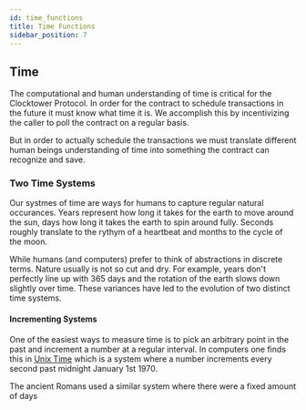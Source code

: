 ```yaml
---
id: time_functions
title: Time Functions
sidebar_position: 7
---
```


## Time

The computational and human understanding of time is critical for the Clocktower Protocol. In order for the contract to schedule transactions in the future it must know what time it is. We accomplish this by incentivizing the caller to poll the contract on a regular basis. 

But in order to actually schedule the transactions we must translate different human beings understanding of time into something the contract can recognize and save. 

### Two Time Systems

Our systmes of time are ways for humans to capture regular natural occurances. Years represent how long it takes for the earth to move around the sun, days how long it takes the earth to spin around fully. Seconds roughly translate to the rythym of a heartbeat and months to the cycle of the moon. 

While humans (and computers) prefer to think of abstractions in discrete terms. Nature usually is not so cut and dry. For example, years don't perfectly line up with 365 days and the rotation of the earth slows down slightly over time. These variances have led to the evolution of two distinct time systems. 

#### Incrementing Systems

One of the easiest ways to measure time is to pick an arbitrary point in the past and increment a number at a regular interval. In computers one finds this in [Unix Time](https://en.wikipedia.org/wiki/Unix_time) which is a system where a number increments every second past midnight January 1st 1970. 

The ancient Romans used a similar system where there were a fixed amount of days 